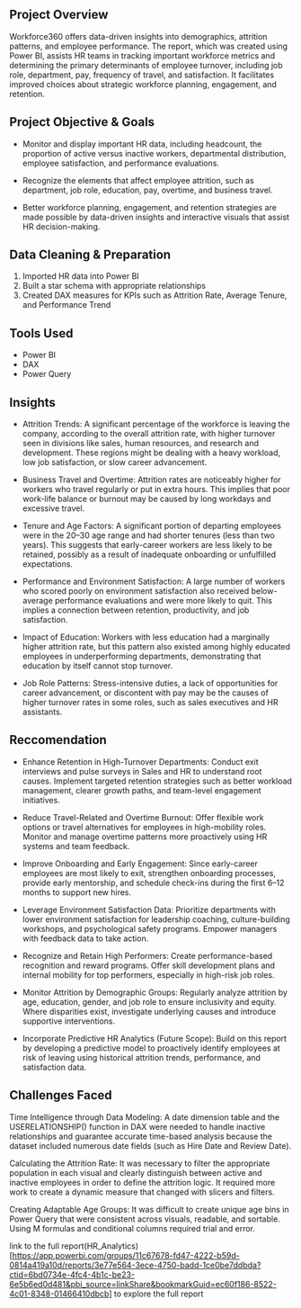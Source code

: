 ## Project Overview
Workforce360 offers data-driven insights into demographics, attrition patterns, and employee performance. The report, which was created using Power BI, assists HR teams in tracking important workforce metrics and determining the primary determinants of employee turnover, including job role, department, pay, frequency of travel, and satisfaction. It facilitates improved choices about strategic workforce planning, engagement, and retention.

## Project Objective & Goals
- Monitor and display important HR data, including headcount, the proportion of active versus inactive workers, departmental distribution, employee satisfaction, and performance evaluations.

- Recognize the elements that affect employee attrition, such as department, job role, education, pay, overtime, and business travel.

- Better workforce planning, engagement, and retention strategies are made possible by data-driven insights and interactive visuals that assist HR decision-making.

## Data Cleaning & Preparation
1. Imported HR data into Power BI
2. Built a star schema with appropriate relationships
4. Created DAX measures for KPIs such as Attrition Rate, Average Tenure, and Performance Trend

## Tools Used
-  Power BI  
-  DAX  
-  Power Query

  ## Insights 
- Attrition Trends: A significant percentage of the workforce is leaving the company, according to the overall attrition rate, with higher turnover seen in divisions like sales, human resources, and research and development. These regions might be dealing with a heavy workload, low job satisfaction, or slow career advancement.

- Business Travel and Overtime: Attrition rates are noticeably higher for workers who travel regularly or put in extra hours. This implies that poor work-life balance or burnout may be caused by long workdays and excessive travel.

- Tenure and Age Factors: A significant portion of departing employees were in the 20–30 age range and had shorter tenures (less than two years). This suggests that early-career workers are less likely to be retained, possibly as a result of inadequate onboarding or unfulfilled expectations.

- Performance and Environment Satisfaction: A large number of workers who scored poorly on environment satisfaction also received below-average performance evaluations and were more likely to quit. This implies a connection between retention, productivity, and job satisfaction.

- Impact of Education: Workers with less education had a marginally higher attrition rate, but this pattern also existed among highly educated employees in underperforming departments, demonstrating that education by itself cannot stop turnover.

- Job Role Patterns: Stress-intensive duties, a lack of opportunities for career advancement, or discontent with pay may be the causes of higher turnover rates in some roles, such as sales executives and HR assistants.

## Reccomendation
- Enhance Retention in High-Turnover Departments: Conduct exit interviews and pulse surveys in Sales and HR to understand root causes. Implement targeted retention strategies such as better workload management, clearer growth paths, and team-level engagement initiatives.

- Reduce Travel-Related and Overtime Burnout: Offer flexible work options or travel alternatives for employees in high-mobility roles. Monitor and manage overtime patterns more proactively using HR systems and team feedback.

- Improve Onboarding and Early Engagement: Since early-career employees are most likely to exit, strengthen onboarding processes, provide early mentorship, and schedule check-ins during the first 6–12 months to support new hires.

- Leverage Environment Satisfaction Data: Prioritize departments with lower environment satisfaction for leadership coaching, culture-building workshops, and psychological safety programs. Empower managers with feedback data to take action.

- Recognize and Retain High Performers: Create performance-based recognition and reward programs. Offer skill development plans and internal mobility for top performers, especially in high-risk job roles.

- Monitor Attrition by Demographic Groups: Regularly analyze attrition by age, education, gender, and job role to ensure inclusivity and equity. Where disparities exist, investigate underlying causes and introduce supportive interventions.

- Incorporate Predictive HR Analytics (Future Scope): Build on this report by developing a predictive model to proactively identify employees at risk of leaving using historical attrition trends, performance, and satisfaction data.

## Challenges Faced
Time Intelligence through Data Modeling: A date dimension table and the USERELATIONSHIP() function in DAX were needed to handle inactive relationships and guarantee accurate time-based analysis because the dataset included numerous date fields (such as Hire Date and Review Date).

Calculating the Attrition Rate: It was necessary to filter the appropriate population in each visual and clearly distinguish between active and inactive employees in order to define the attrition logic. It required more work to create a dynamic measure that changed with slicers and filters.

Creating Adaptable Age Groups: It was difficult to create unique age bins in Power Query that were consistent across visuals, readable, and sortable. Using M formulas and conditional columns required trial and error.

link to the full report(HR_Analytics) [https://app.powerbi.com/groups/11c67678-fd47-4222-b59d-0814a419a10d/reports/3e77e564-3ece-4750-badd-1ce0be7ddbda?ctid=6bd0734e-4fc4-4b1c-be23-6e5b6ed0d481&pbi_source=linkShare&bookmarkGuid=ec60f186-8522-4c01-8348-01466410dbcb] to explore the full report




